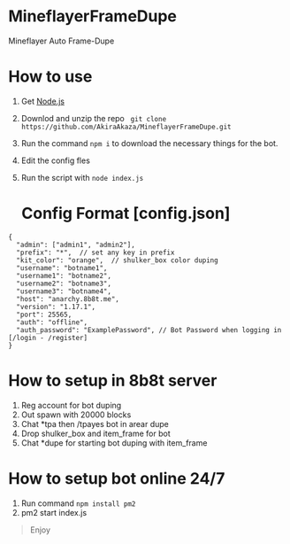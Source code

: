 # MineflayerFrameDupe
Mineflayer Auto Frame-Dupe

# How to use
1. Get [Node.js](https://nodejs.org)
2. Downlod and unzip the repo `` git clone https://github.com/AkiraAkaza/MineflayerFrameDupe.git``
3. Run the command ``npm i`` to download the necessary things for the bot.
5. Edit the config fles
6. Run the script with ``node index.js``

   # Config Format [config.json]
```
{
  "admin": ["admin1", "admin2"],  
  "prefix": "*",  // set any key in prefix
  "kit_color": "orange",  // shulker_box color duping
  "username": "botname1",
  "username1": "botname2",
  "username2": "botname3",
  "username3": "botname4",
  "host": "anarchy.8b8t.me",
  "version": "1.17.1",
  "port": 25565,
  "auth": "offline",
  "auth_password": "ExamplePassword", // Bot Password when logging in [/login - /register]
}

```

# How to setup in 8b8t server
1. Reg account for bot duping
2. Out spawn with 20000 blocks
3. Chat *tpa then /tpayes bot in arear dupe
4. Drop shulker_box and item_frame for bot
5. Chat *dupe for starting bot duping with item_frame

# How to setup bot online 24/7
1. Run command ``npm install pm2``
2. pm2 start index.js
   
> Enjoy 

